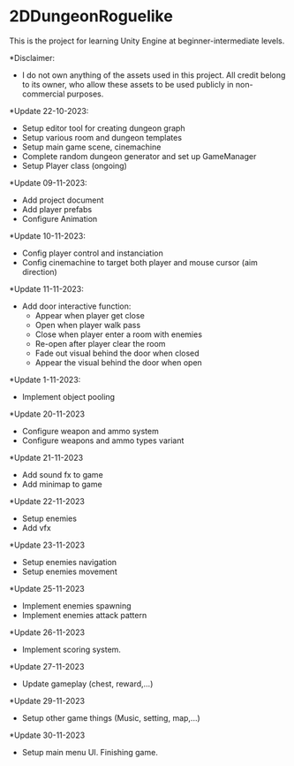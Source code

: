 # 2DDungeonRoguelike
This is the project for learning Unity Engine at beginner-intermediate levels.

*Disclaimer:
- I do not own anything of the assets used in this project. All credit belong to its owner, who allow these assets to be used publicly in non-commercial purposes.

*Update 22-10-2023:
- Setup editor tool for creating dungeon graph
- Setup various room and dungeon templates
- Setup main game scene, cinemachine
- Complete random dungeon generator and set up GameManager
- Setup Player class (ongoing)

*Update 09-11-2023:
- Add project document
- Add player prefabs
- Configure Animation

*Update 10-11-2023:
- Config player control and instanciation
- Config cinemachine to target both player and mouse cursor (aim direction)

*Update 11-11-2023:
- Add door interactive function:
  + Appear when player get close
  + Open when player walk pass
  + Close when player enter a room with enemies
  + Re-open after player clear the room
  + Fade out visual behind the door when closed
  + Appear the visual behind the door when open

*Update 1-11-2023:
- Implement object pooling

*Update 20-11-2023
- Configure weapon and ammo system
- Configure weapons and ammo types variant

*Update 21-11-2023
- Add sound fx to game
- Add minimap to game

*Update 22-11-2023
- Setup enemies
- Add vfx

*Update 23-11-2023
- Setup enemies navigation
- Setup enemies movement

*Update  25-11-2023
- Implement enemies spawning
- Implement enemies attack pattern

*Update 26-11-2023
- Implement scoring system.

*Update 27-11-2023
- Update gameplay (chest, reward,...)

*Update  29-11-2023
- Setup other game things (Music, setting, map,...)

*Update 30-11-2023
- Setup main menu UI. Finishing game.